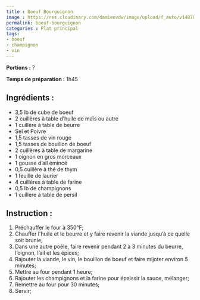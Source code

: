 ```yaml
---
title : Boeuf Bourguignon
image : https://res.cloudinary.com/damienvdw/image/upload/f_auto/v1487858573/recettes/Boeuf-Bourguignon_xoivyg.jpg
permalink: boeuf-bourguignon
categories : Plat principal
tags:
- boeuf
- champignon
- vin
---
```



**Portions :** ?

**Temps de préparation :** 1h45

## Ingrédients :
- 3,5 lb de cube de boeuf
- 2 cuillères à table d’huile de maïs ou autre
- 1 cuillère à table de beurre
- Sel et Poivre
- 1,5 tasses de vin rouge
- 1,5 tasses de bouillon de boeuf
- 2 cuillères à table de margarine
- 1 oignon en gros morceaux
- 1 gousse d’ail émincé
- 0,5 cuillère à thé de thym
- 1 feuille de laurier
- 4 cuillères à table de farine
- 0,5 lb de champignons
- 1 cuillère à table de persil

## Instruction :
1. Préchauffer le four à 350°F;
2. Chauffer l'huile et le beurre et y faire revenir la viande jusqu’à ce quelle soit brunie;
3. Dans une autre poêle, faire revenir pendant 2 à 3 minutes du beurre, l’oignon, l’ail et les épices;
4. Rajouter la viande, le vin, le bouillon de boeuf et faire mijoter environ 5 minutes;
5. Mettre au four pendant 1 heure;
6. Rajouter les champignons et la farine pour épaissir la sauce, mélanger;
7. Remettre au four pour 30 minutes;
8. Servir;
